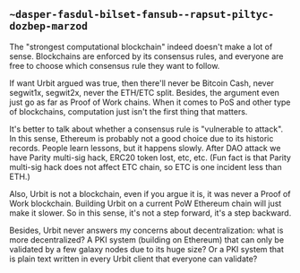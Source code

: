 ## `~dasper-fasdul-bilset-fansub--rapsut-piltyc-dozbep-marzod`
The "strongest computational blockchain" indeed doesn't make a lot of sense. Blockchains are enforced by its consensus rules, and everyone are free to choose which consensus rule they want to follow.

If want Urbit argued was true, then there'll never be Bitcoin Cash, never segwit1x, segwit2x, never the ETH/ETC split. Besides, the argument even just go as far as Proof of Work chains. When it comes to PoS and other type of blockchains, computation just isn't the first thing that matters.

It's better to talk about whether a consensus rule is "vulnerable to attack". In this sense, Ethereum is probably not a good choice due to its historic records. People learn lessons, but it happens slowly. After DAO attack we have Parity multi-sig hack, ERC20 token lost, etc, etc. (Fun fact is that Parity multi-sig hack does not affect ETC chain, so ETC is one incident less than ETH.)

Also, Urbit is not a blockchain, even if you argue it is, it was never a Proof of Work blockchain. Building Urbit on a current PoW Ethereum chain will just make it slower. So in this sense, it's not a step forward, it's a step backward.

Besides, Urbit never answers my concerns about decentralization: what is more decentralized? A PKI system (building on Ethereum) that can only be validated by a few galaxy nodes due to its huge size? Or a PKI system that is plain text written in every Urbit client that everyone can validate?
